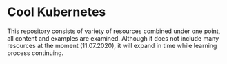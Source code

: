 # Cool Kubernetes

This repository consists of variety of resources combined under one point, all content and examples are examined. Although it does not include many resources at the moment (11.07.2020), it will expand in time while learning process continuing. 